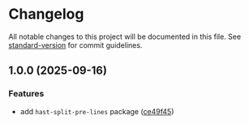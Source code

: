 # Changelog

All notable changes to this project will be documented in this file. See [standard-version](https://github.com/conventional-changelog/standard-version) for commit guidelines.

## 1.0.0 (2025-09-16)


### Features

* add `hast-split-pre-lines` package ([ce49f45](https://github.com/shivjm/remark-extensions/commit/ce49f45419c5f72b2d1520643509cc577db321c5))

